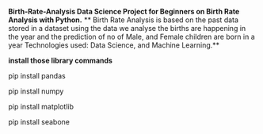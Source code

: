 **Birth-Rate-Analysis
Data Science Project for Beginners on Birth Rate Analysis with Python.**
** Birth Rate Analysis is based on the past data stored in a dataset using
the data we analyse the births are happening in the year and the
prediction of no of Male, and Female children are born in a year
Technologies used: Data Science, and Machine Learning.**


**install those library commands**

pip install pandas

pip install numpy

pip install matplotlib

pip install seabone 
